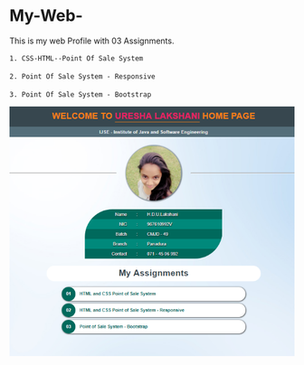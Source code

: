 # My-Web-

This is my web Profile with 03 Assignments.

    1. CSS-HTML--Point Of Sale System
    
    2. Point Of Sale System - Responsive
    
    3. Point Of Sale System - Bootstrap
       
    
![GitHub Logo](https://raw.githubusercontent.com/ureshaL/My-Web-/master/image/Capture.PNG)
    
    
    

